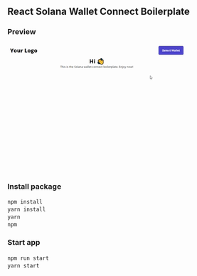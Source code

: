 ## React Solana Wallet Connect Boilerplate
### Preview
![alt text](./github/preview.gif)
### Install package
```bash
npm install 
yarn install
yarn
npm
```
### Start app
```bash
npm run start
yarn start
```
